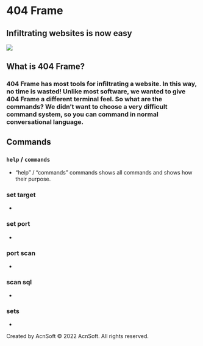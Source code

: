 # 404 Frame
## Infiltrating websites is now easy
<img src="https://acnsoft.net/wp-content/uploads/2022/12/mockuporigin-1536x1024.png">

## What is 404 Frame?
### 404 Frame has most tools for infiltrating a website. In this way, no time is wasted! Unlike most software, we wanted to give 404 Frame a different terminal feel. So what are the commands? We didn’t want to choose a very difficult command system, so you can command in normal conversational language.


## Commands

### `help` / `commands`

* “help” / “commands” commands shows all commands and shows how their purpose.

### set target

*

### set port

*

### port scan

*

### scan sql

*

### sets

*

Created by AcnSoft
©️ 2022 AcnSoft. All rights reserved.
